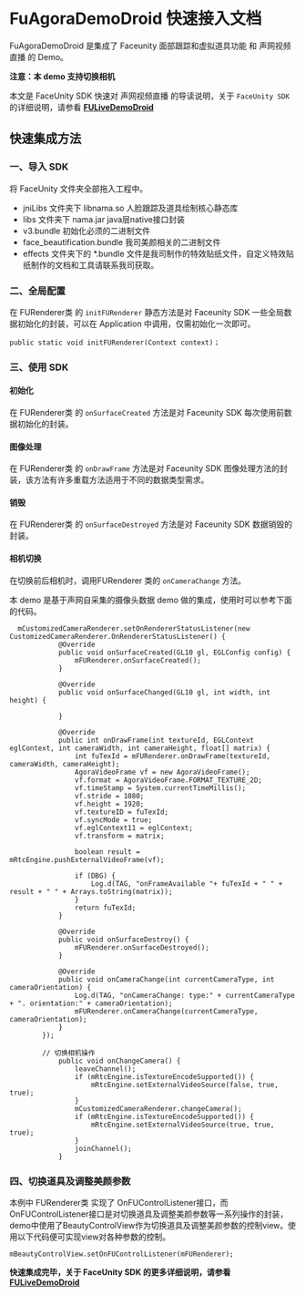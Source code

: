 # FuAgoraDemoDroid 快速接入文档

FuAgoraDemoDroid 是集成了 Faceunity 面部跟踪和虚拟道具功能 和 声网视频直播 的 Demo。

**注意：本 demo 支持切换相机**

本文是 FaceUnity SDK 快速对 声网视频直播 的导读说明，关于 `FaceUnity SDK` 的详细说明，请参看 **[FULiveDemoDroid](https://github.com/Faceunity/FULiveDemoDroid/tree/dev)**


## 快速集成方法

### 一、导入 SDK

将 FaceUnity 文件夹全部拖入工程中。

- jniLibs 文件夹下 libnama.so 人脸跟踪及道具绘制核心静态库
- libs 文件夹下 nama.jar java层native接口封装
- v3.bundle 初始化必须的二进制文件
- face_beautification.bundle 我司美颜相关的二进制文件
- effects 文件夹下的 *.bundle 文件是我司制作的特效贴纸文件，自定义特效贴纸制作的文档和工具请联系我司获取。

### 二、全局配置

在 FURenderer类 的  `initFURenderer` 静态方法是对 Faceunity SDK 一些全局数据初始化的封装，可以在 Application 中调用，仅需初始化一次即可。

```
public static void initFURenderer(Context context)；
```

### 三、使用 SDK

#### 初始化

在 FURenderer类 的  `onSurfaceCreated` 方法是对 Faceunity SDK 每次使用前数据初始化的封装。

#### 图像处理

在 FURenderer类 的  `onDrawFrame` 方法是对 Faceunity SDK 图像处理方法的封装，该方法有许多重载方法适用于不同的数据类型需求。

#### 销毁

在 FURenderer类 的  `onSurfaceDestroyed` 方法是对 Faceunity SDK 数据销毁的封装。

#### 相机切换

在切换前后相机时，调用FURenderer 类的 `onCameraChange` 方法。

本 demo 是基于声网自采集的摄像头数据 demo 做的集成，使用时可以参考下面的代码。

```
  mCustomizedCameraRenderer.setOnRendererStatusListener(new CustomizedCameraRenderer.OnRendererStatusListener() {
            @Override
            public void onSurfaceCreated(GL10 gl, EGLConfig config) {
                mFURenderer.onSurfaceCreated();
            }

            @Override
            public void onSurfaceChanged(GL10 gl, int width, int height) {

            }

            @Override
            public int onDrawFrame(int textureId, EGLContext eglContext, int cameraWidth, int cameraHeight, float[] matrix) {
                int fuTexId = mFURenderer.onDrawFrame(textureId, cameraWidth, cameraHeight);
                AgoraVideoFrame vf = new AgoraVideoFrame();
                vf.format = AgoraVideoFrame.FORMAT_TEXTURE_2D;
                vf.timeStamp = System.currentTimeMillis();
                vf.stride = 1080;
                vf.height = 1920;
                vf.textureID = fuTexId;
                vf.syncMode = true;
                vf.eglContext11 = eglContext;
                vf.transform = matrix;

                boolean result = mRtcEngine.pushExternalVideoFrame(vf);

                if (DBG) {
                    Log.d(TAG, "onFrameAvailable "+ fuTexId + " " + result + " " + Arrays.toString(matrix));
                }
                return fuTexId;
            }

            @Override
            public void onSurfaceDestroy() {
                mFURenderer.onSurfaceDestroyed();
            }

            @Override
            public void onCameraChange(int currentCameraType, int cameraOrientation) {
                Log.d(TAG, "onCameraChange: type:" + currentCameraType + ". orientation:" + cameraOrientation);
                mFURenderer.onCameraChange(currentCameraType, cameraOrientation);
            }
        });

        // 切换相机操作
            public void onChangeCamera() {
                leaveChannel();
                if (mRtcEngine.isTextureEncodeSupported()) {
                    mRtcEngine.setExternalVideoSource(false, true, true);
                }
                mCustomizedCameraRenderer.changeCamera();
                if (mRtcEngine.isTextureEncodeSupported()) {
                    mRtcEngine.setExternalVideoSource(true, true, true);
                }
                joinChannel();
            }

```

### 四、切换道具及调整美颜参数

本例中 FURenderer类 实现了 OnFUControlListener接口，而OnFUControlListener接口是对切换道具及调整美颜参数等一系列操作的封装，demo中使用了BeautyControlView作为切换道具及调整美颜参数的控制view。使用以下代码便可实现view对各种参数的控制。

```
mBeautyControlView.setOnFUControlListener(mFURenderer);
```

**快速集成完毕，关于 FaceUnity SDK 的更多详细说明，请参看 [FULiveDemoDroid](https://github.com/Faceunity/FULiveDemoDroid/tree/dev)**